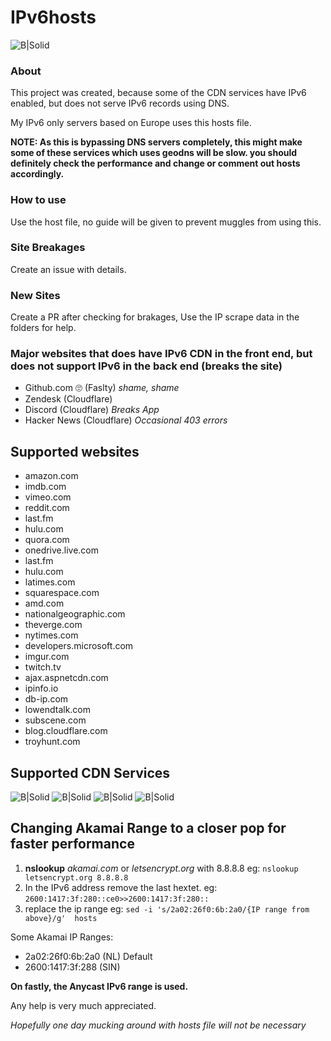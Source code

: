 # IPv6hosts

![B|Solid](https://www.ipv6.com/wp-content/uploads/2018/06/ipv6-logo-2.png)

### About

This project was created, because some of the CDN services have IPv6 enabled, but does not serve IPv6 records using DNS.

My IPv6 only servers based on Europe uses this hosts file.

**NOTE: As this is bypassing DNS servers completely, this might make some of these services which uses geodns will be slow. you should definitely check the performance and change or comment out hosts accordingly.**

### How to use

Use the host file, no guide will be given to prevent muggles from using this. 

### Site Breakages

Create an issue with details.

### New Sites

Create a PR after checking for brakages, Use the IP scrape data in the folders for help.

### Major websites that does have IPv6 CDN in the front end, but does not support IPv6 in the back end (breaks the site)

* Github.com 🙄 (Faslty) *shame, shame*
* Zendesk (Cloudflare)
* Discord (Cloudflare) *Breaks App*
* Hacker News (Cloudflare) *Occasional 403 errors*

## Supported websites
* amazon.com
* imdb.com
* vimeo.com
* reddit.com 
* last.fm
* hulu.com
* quora.com
* onedrive.live.com
* last.fm
* hulu.com
* latimes.com
* squarespace.com
* amd.com
* nationalgeographic.com
* theverge.com
* nytimes.com
* developers.microsoft.com
* imgur.com
* twitch.tv
* ajax.aspnetcdn.com
* ipinfo.io
* db-ip.com
* lowendtalk.com 
* subscene.com
* blog.cloudflare.com
* troyhunt.com
 
## Supported CDN Services

![B|Solid](https://www.vectorlogo.zone/logos/fastly/fastly-ar21.svg)
![B|Solid](https://www.vectorlogo.zone/logos/cloudflare/cloudflare-ar21.svg)
![B|Solid](https://www.vectorlogo.zone/logos/akamai/akamai-ar21.svg)
![B|Solid](https://www.vectorlogo.zone/logos/amazon_aws/amazon_aws-ar21.svg) 

## Changing Akamai Range to a closer pop for faster performance

  1. **nslookup** *akamai.com* or *letsencrypt.org* with 8.8.8.8 eg: `nslookup letsencrypt.org 8.8.8.8`
  2. In the IPv6 address remove the last hextet. eg: `2600:1417:3f:280::ce0>>2600:1417:3f:280::`
  3. replace the ip range eg: `sed -i 's/2a02:26f0:6b:2a0/{IP range from above}/g'  hosts`
  
Some Akamai IP Ranges:
* 2a02:26f0:6b:2a0 (NL) Default
* 2600:1417:3f:288 (SIN)

**On fastly, the Anycast IPv6 range is used.**

Any help is very much appreciated.

*Hopefully one day mucking around with hosts file will not be necessary*

